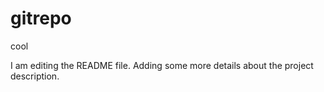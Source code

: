 # gitrepo
cool



I am editing the README file. Adding some more details about the project description.
